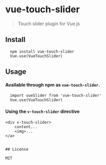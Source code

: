 # vue-touch-slider

> Touch slider plugin for Vue.js

## Install

      npm install vue-touch-slider
      Vue.use(VueTouchSlider)
      
## Usage
#### Available through npm as `vue-touch-slider`.
  
      import vueSlider from 'vue-touch-slider'  
      Vue.use(VueTouchSlider)


#### Using the `v-touch-slider` directive

    <div v-touch-slider>
    	content...
    	<img>...	
    </a>

```

## License

MIT